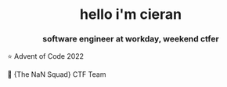 <h1 align="center">hello i'm cieran</h1>
<h3 align="center">software engineer at workday, weekend ctfer</h3>

<p>⭐️ Advent of Code 2022</p>
<p>🚩 {The NaN Squad} CTF Team</p>
